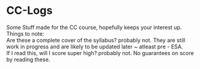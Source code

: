 # CC-Logs
Some Stuff made for the CC course, hopefully keeps your interest up.
<br/>
Things to note:
<br/>
Are these a complete cover of the syllabus? probably not. They are still work in progress and are likely to be updated later ~ atleast pre - ESA.
<br/>
If I read this, will I score super high? probably not. No guarantees on score by reading these.
